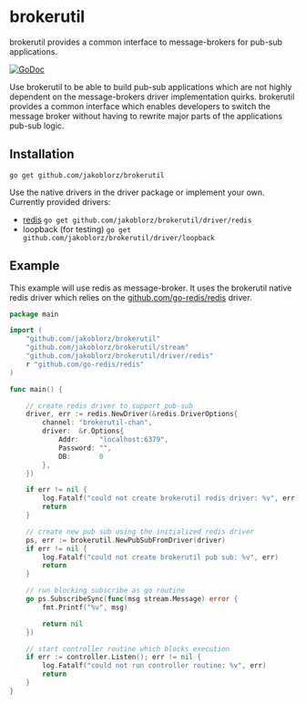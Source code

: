 # brokerutil
brokerutil provides a common interface to message-brokers for pub-sub applications.

[![GoDoc](https://godoc.org/github.com/jakoblorz/brokerutil?status.svg)](https://godoc.org/github.com/jakoblorz/brokerutil)

Use brokerutil to be able to build pub-sub applications which are not
highly dependent on the message-brokers driver implementation quirks.
brokerutil provides a common interface which enables developers to switch
the message broker without having to rewrite major parts of the applications
pub-sub logic.

## Installation

`go get github.com/jakoblorz/brokerutil`

Use the native drivers in the driver package or implement your own. Currently provided drivers:
- [redis](https://redis.io/) `go get github.com/jakoblorz/brokerutil/driver/redis`
- loopback (for testing) `go get github.com/jakoblorz/brokerutil/driver/loopback`

## Example
This example will use redis as message-broker. It uses the brokerutil native redis driver which
relies on the [github.com/go-redis/redis](http://github.com/go-redis/redis) driver.

```go
package main

import (
    "github.com/jakoblorz/brokerutil"
    "github.com/jakoblorz/brokerutil/stream"
    "github.com/jakoblorz/brokerutil/driver/redis"
    r "github.com/go-redis/redis"
)

func main() {

    // create redis driver to support pub-sub
    driver, err := redis.NewDriver(&redis.DriverOptions{
        channel: "brokerutil-chan",
        driver:  &r.Options{
            Addr:     "localhost:6379",
            Password: "",
            DB:       0
        },
    })

    if err != nil {
        log.Fatalf("could not create brokerutil redis driver: %v", err)
        return
    }

    // create new pub sub using the initialized redis driver
    ps, err := brokerutil.NewPubSubFromDriver(driver)
    if err != nil {
        log.Fatalf("could not create brokerutil pub sub: %v", err)
        return
    }

    // run blocking subscribe as go routine
    go ps.SubscribeSync(func(msg stream.Message) error {
        fmt.Printf("%v", msg)

        return nil
    })

    // start controller routine which blocks execution
    if err := controller.Listen(); err != nil {
        log.Fatalf("could not run controller routine: %v", err)
        return
    }
}
```

